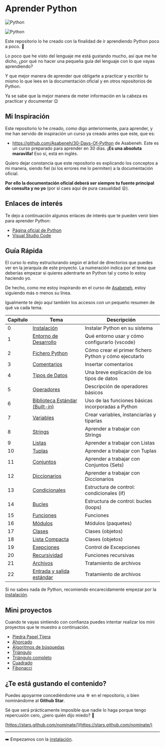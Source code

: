 # Aprender Python

![Python](https://img.shields.io/badge/Python-3.10-green?style=for-the-badge&logo=python)

![Python](https://www.python.org/static/img/python-logo.png)

Este repositorio lo he creado con la finalidad de ir aprendiendo Python poco a poco. 🐍

Lo poco que he visto del lenguaje me está gustando mucho, así que me he dicho, ¿por qué no hacer una pequeña guía del lenguaje con lo que vayas aprendiendo?

Y que mejor manera de aprender que obligarte a practicar y escribir tu mismo lo que lees en la documentación oficial y en otros repositorios de Python.

Ya se sabe que la mejor manera de meter información en la cabeza es practicar y documentar 😉

## Mi Inspiración

Este repositorio lo he creado, como digo anteriormente, para aprender, y me han servido de inspiración un curso ya creado antes que este, que es:

* https://github.com/Asabeneh/30-Days-Of-Python de Asabeneh. Este es un curso preparado para aprender en 30 días. **¡Es una absoluta maravilla!** Eso sí, está en inglés.

Quiero dejar constancia que este repositorio es explicando los conceptos a mi manera, siendo fiel (si los errores me lo permiten) a la documentación oficial.

**Por ello la documentación oficial deberá ser siempre tu fuente principal de consulta y no yo** (por si caes aquí de pura casualidad 😜).

## Enlaces de interés

Te dejo a continuación algunos enlaces de interés que te pueden venir bien para aprender Python:

* [Página oficial de Python](https://docs.python.org/es/3/tutorial/index.html)
* [Visual Studio Code](https://code.visualstudio.com)

## Guía Rápida

El curso lo estoy estructurando según el árbol de directorios que puedes ver en la jerarquía de este proyecto. La numeración indica por el tema que deberías empezar si quieres adentrarte en Python tal y como lo estoy haciendo yo.

De hecho, como me estoy inspirando en el curso de [Asabeneh](/https://github.com/Asabeneh), estoy siguiendo más o menos su línea.

Igualmente te dejo aquí también los accesos con un pequeño resumen de qué va cada tema.

| Capítulo | Tema                  | Descripción                                                   |
|----------|-----------------------|---------------------------------------------------------------|
| 0        | [Instalación](/00_Instalaci%C3%B3n/readme.md)           | Instalar Python en su sistema                                 |
| 1        | [Entorno de Desarrollo](/01_Entorno%20de%20desarrollo/readme.md) | Qué entorno usar y cómo configurarlo (vscode)                 |
| 2        | [Fichero Python](/02_Fichero%20Python/readme.md)        | Cómo crear el primer fichero Python y cómo ejecutarlo         |
| 3        | [Comentarios](/03_Comentarios/readme.md)           | Insertar comentarios                                          |
| 4        | [Tipos de Datos](/04_Tipos%20de%20datos/readme.md)        | Una breve explicación de los tipos de datos                   |
| 5        | [Operadores](/05_Operadores/readme.md)                    | Descripción de operadores básicos |
| 6        | [Biblioteca Estándar (Built-in)](/06_Biblioteca%20Est%C3%A1ndar/readme.md)                    | Uso de las funciones básicas incorporadas a Python |
| 7        | [Variables](/07_Variables/readme.md)           | Crear variables, instanciarlas y tiparlas                                         |
| 8        | [Strings](/08_Strings/readme.md)           | Aprender a trabajar con Strings                                         |
| 9        | [Listas](/09_Listas/readme.md)           | Aprender a trabajar con Listas                                         |
| 10        | [Tuplas](/10_Tuplas/readme.md)           | Aprender a trabajar con Tuplas                                         |
| 11        | [Conjuntos](/11_Sets/readme.md)           | Aprender a trabajar con Conjuntos (Sets)                                         |
| 12        | [Diccionarios](/12_Diccionarios/readme.md)           | Aprender a trabajar con Diccionarios                                         |
| 13        | [Condicionales](/13_Condicionales/readme.md)           | Estructura de control: condicionales (if)                                         |
| 14        | [Bucles](/14_Bucles/readme.md)           | Estructura de control: bucles (loops)                                         |
| 15        | [Funciones](/15_Funciones/readme.md)           | Funciones                                       |
| 16        | [Módulos](/16_Modulos/readme.md)           | Módulos (paquetes)                                       |
| 17        | [Clases](/17_Clases/readme.md)           | Clases (objetos)                                       |
| 18        | [Lista Compacta](/18_Lista_Compacta/)           | Clases (objetos)                                       |
| 19        | [Exepciones](/19_Excepciones/readme.md)           | Control de Excepciones                                       |
| 20        | [Recursividad](/20_Recursividad/readme.md)           | Funciones recursivas                                       |
| 21        | [Archivos](/21_Archivos/readme.md)           | Tratamiento de archivos                                       |
| 22        | [Entrada y salida estándar](/22_Entrada_Salida_Estandar/readme.md)           | Tratamiento de archivos                                       |

Si no sabes nada de Python, recomiendo encarecidamente empezar por la [instalación](/00_Instalaci%C3%B3n/readme.md).

## Mini proyectos

Cuando te vayas sintiendo con confianza puedes intentar realizar los mini proyectos que te muestro a continuación.

* [Piedra Papel Tijera](/98_Mini_Proyectos/piedra_papel_tijera/)
* [Ahorcado](/98_Mini_Proyectos/ahorcado/)
* [Algoritmos de búsquedas](/98_Mini_Proyectos/busquedas_eficientes/)
* [Triángulo](/98_Mini_Proyectos/triangulo/)
* [Triángulo completo](/98_Mini_Proyectos/triangulo_completo/)
* [Cuadrado](/98_Mini_Proyectos/cuadrado/)
* [Fibonacci](/98_Mini_Proyectos/fibonacci/)

## ¿Te está gustando el contenido?

Puedes apoyarme concediéndome una ☆ en el repositorio, o bien nominándome al **Github Star**.

Sé que será prácticamente imposible que nadie lo haga porque tengo repercusión cero, ¿pero quién dijo miedo? 🤪

[https://stars.github.com/nominate/](https://stars.github.com/nominate/)

***

➡️ Empezamos con la [instalación](/00_Instalaci%C3%B3n/readme.md).